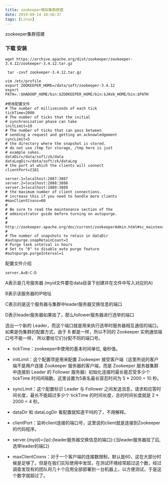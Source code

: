 ```yaml
---
title: zookeeper模拟集群搭建
date: 2019-09-14 10:56:37
tags: [Linux]
---
```


zookeeper集群搭建<!--more-->

### 下载 安装

`wget https://archive.apache.org/dist/zookeeper/zookeeper-3.4.12/zookeeper-3.4.12.tar.gz`

` tar -zxvf zookeeper-3.4.12.tar.gz`

```
vim /etc/profile
export ZOOKEEPER_HOME=/data/soft/zookeeper-3.4.12
export PATH=.:$HADOOP_HOME/bin:$ZOOKEEPER_HOME/bin:$JAVA_HOME/bin:$PATH

#修改配置文件
# The number of milliseconds of each tick
tickTime=2000
# The number of ticks that the initial 
# synchronization phase can take
initLimit=10
# The number of ticks that can pass between 
# sending a request and getting an acknowledgement
syncLimit=5
# the directory where the snapshot is stored.
# do not use /tmp for storage, /tmp here is just 
# example sakes.
dataDir=/data/soft/zk/data
dataLogDir=/data/soft/zk/dataLog 
# the port at which the clients will connect
clientPort=2181

server.1=localhost:2887:3887
server.2=localhost:2888:3888
server.3=localhost:2889:3889
# the maximum number of client connections.
# increase this if you need to handle more clients
#maxClientCnxns=60
#
# Be sure to read the maintenance section of the 
# administrator guide before turning on autopurge.
#
# http://zookeeper.apache.org/doc/current/zookeeperAdmin.html#sc_maintenance
#
# The number of snapshots to retain in dataDir
#autopurge.snapRetainCount=3
# Purge task interval in hours
# Set to "0" to disable auto purge feature
#autopurge.purgeInterval=1
```

配置文件介绍

`server.A=B:C:D`

A表示是几号服务器 (myid文件要在data目录下创建并在文件中写入对应的A)

B表示该服务器的IP地址

C表示的是这个服务器与集群中leader服务器交换信息的端口

D表示leader服务器如果挂了，那么follower服务器进行选举的端口

选出一个新的 Leader，而这个端口就是用来执行选举时服务器相互通信的端口。
如果是伪集群的配置方式，由于 B 都是一样，所以不同的 Zookeeper 实例通信端口号不能一样，
所以要给它们分配不同的端口号。

* tickTime：zookeeper中使用的基本时间单位, 毫秒值。

* initLimit：这个配置项是用来配置 Zookeeper 接受客户端（这里所说的客户端不是用户连接 Zookeeper 服务器的客户端，而是 Zookeeper 服务器集群中连接到 Leader 的 Follower 服务器）初始化连接时最长能忍受多少个 tickTime 时间间隔数。这里设置为5表名最长容忍时间为 5 * 2000 = 10 秒。
* syncLimit：这个配置标识 Leader 与 Follower 之间发送消息，请求和应答时间长度，最长不能超过多少个 tickTime 的时间长度，总的时间长度就是 2 * 2000 = 4 秒。
* dataDir 和 dataLogDir 看配置就知道干吗的了，不用解释。
* clientPort：监听client连接的端口号，这里说的client就是连接到Zookeeper的代码程序。
* server.{myid}={ip}:{leader服务器交换信息的端口}:{当leader服务器挂了后, 选举leader的端口}
* maxClientCnxns：对于一个客户端的连接数限制，默认是60，这在大部分时候是足够了。但是在我们实际使用中发现，在测试环境经常超过这个数，经过调查发现有的团队将几十个应用全部部署到一台机器上，以方便测试，于是这个数字就超过了。
  